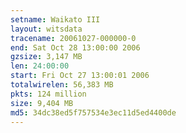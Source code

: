 ```yaml
---
setname: Waikato III
layout: witsdata
tracename: 20061027-000000-0
end: Sat Oct 28 13:00:00 2006
gzsize: 3,147 MB
len: 24:00:00
start: Fri Oct 27 13:00:01 2006
totalwirelen: 56,383 MB
pkts: 124 million
size: 9,404 MB
md5: 34dc38ed5f757534e3ec11d5ed4400de
---
```

